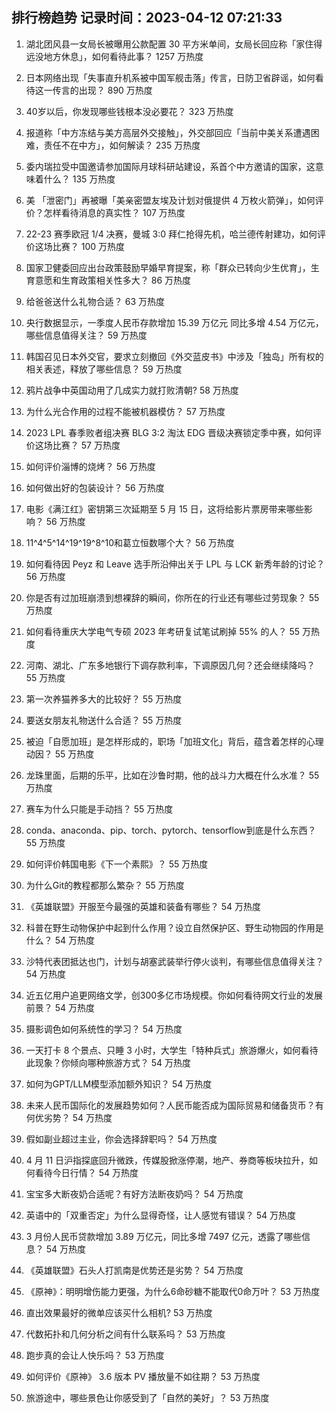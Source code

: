 
## 排行榜趋势 记录时间：2023-04-12 07:21:33
  
  1. 湖北团风县一女局长被曝用公款配置 30 平方米单间，女局长回应称「家住得远没地方休息」，如何看待此事？ 1257 万热度
    
  2. 日本网络出现「失事直升机系被中国军舰击落」传言，日防卫省辟谣，如何看待这一传言的出现？ 890 万热度
    
  3. 40岁以后，你发现哪些钱根本没必要花？ 323 万热度
    
  4. 报道称「中方冻结与美方高层外交接触」，外交部回应「当前中美关系遭遇困难，责任不在中方」，如何解读？ 235 万热度
    
  5. 委内瑞拉受中国邀请参加国际月球科研站建设，系首个中方邀请的国家，这意味着什么？ 135 万热度
    
  6. 美 「泄密门」再被曝「美亲密盟友埃及计划对俄提供 4 万枚火箭弹」，如何评价？怎样看待消息的真实性？ 107 万热度
    
  7. 22-23 赛季欧冠 1/4 决赛，曼城 3:0 拜仁抢得先机，哈兰德传射建功，如何评价这场比赛？ 100 万热度
    
  8. 国家卫健委回应出台政策鼓励早婚早育提案，称「群众已转向少生优育」，生育意愿和生育政策相关性多大？ 86 万热度
    
  9. 给爸爸送什么礼物合适？ 63 万热度
    
  10. 央行数据显示，一季度人民币存款增加 15.39 万亿元 同比多增 4.54 万亿元，哪些信息值得关注？ 59 万热度
    
  11. 韩国召见日本外交官，要求立刻撤回《外交蓝皮书》中涉及「独岛」所有权的相关表述，释放了哪些信息？ 59 万热度
    
  12. 鸦片战争中英国动用了几成实力就打败清朝? 58 万热度
    
  13. 为什么光合作用的过程不能被机器模仿？ 57 万热度
    
  14. 2023 LPL 春季败者组决赛 BLG 3:2 淘汰 EDG 晋级决赛锁定季中赛，如何评价这场比赛？ 57 万热度
    
  15. 如何评价淄博的烧烤？ 56 万热度
    
  16. 如何做出好的包装设计？ 56 万热度
    
  17. 电影《满江红》密钥第三次延期至 5 月 15 日，这将给影片票房带来哪些影响？ 56 万热度
    
  18. 11^4^5^14^19^19^8^10和葛立恒数哪个大？ 56 万热度
    
  19. 如何看待因 Peyz 和 Leave 选手所沿伸出关于 LPL 与 LCK 新秀年龄的讨论？ 56 万热度
    
  20. 你是否有过加班崩溃到想裸辞的瞬间，你所在的行业还有哪些过劳现象？ 55 万热度
    
  21. 如何看待重庆大学电气专硕 2023 年考研复试笔试刷掉 55% 的人？ 55 万热度
    
  22. 河南、湖北、广东多地银行下调存款利率，下调原因几何？还会继续降吗？ 55 万热度
    
  23. 第一次养猫养多大的比较好？ 55 万热度
    
  24. 要送女朋友礼物送什么合适？ 55 万热度
    
  25. 被迫「自愿加班」是怎样形成的，职场「加班文化」背后，蕴含着怎样的心理动因？ 55 万热度
    
  26. 龙珠里面，后期的乐平，比如在沙鲁时期，他的战斗力大概在什么水准？ 55 万热度
    
  27. 赛车为什么只能是手动挡？ 55 万热度
    
  28. conda、anaconda、pip、torch、pytorch、tensorflow到底是什么东西？ 55 万热度
    
  29. 如何评价韩国电影《下一个素熙》？ 55 万热度
    
  30. 为什么Git的教程都那么繁杂？ 55 万热度
    
  31. 《英雄联盟》开服至今最强的英雄和装备有哪些？ 54 万热度
    
  32. 科普在野生动物保护中起到什么作用？设立自然保护区、野生动物园的作用是什么？ 54 万热度
    
  33. 沙特代表团抵达也门，计划与胡塞武装举行停火谈判，有哪些信息值得关注？ 54 万热度
    
  34. 近五亿用户追更网络文学，创300多亿市场规模。你如何看待网文行业的发展前景？ 54 万热度
    
  35. 摄影调色如何系统性的学习？ 54 万热度
    
  36. 一天打卡 8 个景点、只睡 3 小时，大学生「特种兵式」旅游爆火，如何看待此现象？你倾向哪种旅游方式？ 54 万热度
    
  37. 如何为GPT/LLM模型添加额外知识？ 54 万热度
    
  38. 未来人民币国际化的发展趋势如何？人民币能否成为国际贸易和储备货币？有何优劣势？ 54 万热度
    
  39. 假如副业超过主业，你会选择辞职吗？ 54 万热度
    
  40. 4 月 11 日沪指探底回升微跌，传媒股掀涨停潮，地产、券商等板块拉升，如何看待今日行情？ 54 万热度
    
  41. 宝宝多大断夜奶合适呢？有好方法断夜奶吗？ 54 万热度
    
  42. 英语中的「双重否定」为什么显得奇怪，让人感觉有错误？ 54 万热度
    
  43. 3 月份人民币贷款增加 3.89 万亿元，同比多增 7497 亿元，透露了哪些信息？ 54 万热度
    
  44. 《英雄联盟》石头人打凯南是优势还是劣势？ 54 万热度
    
  45. 《原神》：明明增伤能力更强，为什么6命砂糖不能取代0命万叶？ 53 万热度
    
  46. 直出效果最好的微单应该买什么相机? 53 万热度
    
  47. 代数拓扑和几何分析之间有什么联系吗？ 53 万热度
    
  48. 跑步真的会让人快乐吗？ 53 万热度
    
  49. 如何评价《原神》 3.6 版本 PV 播放量不如往期？ 53 万热度
    
  50. 旅游途中，哪些景色让你感受到了「自然的美好」？ 53 万热度
    